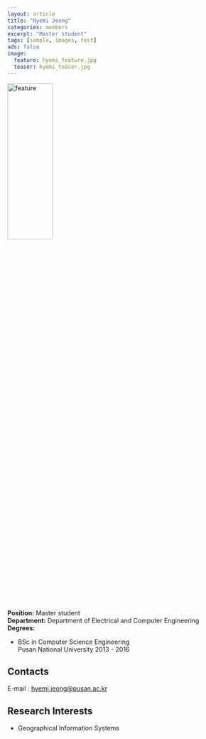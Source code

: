 ```yaml
---
layout: article
title: "Hyemi Jeong"
categories: members
excerpt: "Master student"
tags: [sample, images, test]
ads: false
image:
  feature: hyemi_feature.jpg
  teaser: hyemi_teaser.jpg
---
```


<div><img style="width: 45%; height: 30%" src="{{ site.baseurl }}/images/{{ page.image.feature }}" alt="feature" ></div>

**Position:** Master student <br/>
**Department:** Department of Electrical and Computer Engineering <br/>
**Degrees:** <br/>
* BSc in Computer Science Engineering <br/>
Pusan National University 2013 - 2016

## Contacts

E-mail : hyemi.jeong@pusan.ac.kr <br/>

## Research Interests

* Geographical Information Systems
